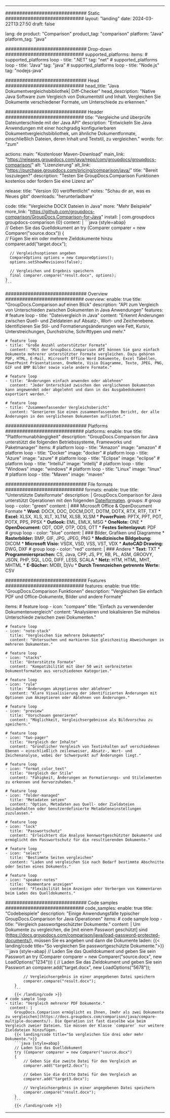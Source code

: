 
---
############################# Static ############################
layout: "landing"
date: 2024-03-22T13:27:50
draft: false

lang: de
product: "Comparison"
product_tag: "comparison"
platform: "Java"
platform_tag: "java"

############################# Drop-down ############################
supported_platforms:
  items:
    # supported_platforms loop
    - title: ".NET"
      tag: "net"
    # supported_platforms loop
    - title: "Java"
      tag: "java"
    # supported_platforms loop
    - title: "Node.js"
      tag: "nodejs-java"

############################# Head ############################
head_title: "Java Dokumentvergleichsbibliothek| Diff-Checker"
head_description: "Native Java Software zum Vergleich von Dokumentstil und Inhalt. Vergleichen Sie Dokumente verschiedener Formate, um Unterschiede zu erkennen."

############################# Header ############################
title: "Vergleiche und überprüfe Dateiunterschiede mit der Java API"
description: "Entwickeln Sie Java Anwendungen mit einer hochgradig konfigurierbaren Dokumentvergleichsbibliothek, um ähnliche Dokumentformate, einschließlich Dateien, deren Inhalt und Textstil, zu vergleichen."
words:
  for: "zum"

actions:
  main: "Kostenloser Maven-Download"
  main_link: "https://releases.groupdocs.com/java/repo/com/groupdocs/groupdocs-comparison/"
  alt: "Lizenzierung"
  alt_link: "https://purchase.groupdocs.com/pricing/comparison/java/"
  title: "Bereit loszulegen?"
  description: "Testen Sie GroupDocs.Comparison Funktionen kostenlos oder fordern Sie eine Lizenz an"

release:
  title: "Version {0} veröffentlicht"
  notes: "Schau dir an, was es Neues gibt"
  downloads: "herunterladbare"

code:
  title: "Vergleiche DOCX Dateien in Java"
  more: "Mehr Beispiele"
  more_link: "https://github.com/groupdocs-comparison/GroupDocs.Comparison-for-Java"
  install: |
    <dependency>
      <groupId>com.groupdocs</groupId>
      <artifactId>groupdocs-comparison</artifactId>
      <version>{0}</version>
    </dependency>
  content: |
    ```java {style=abap}  
    // Geben Sie das Quelldokument an
    try (Comparer comparer = new Comparer("source.docx"))
    {    
      // Fügen Sie ein oder mehrere Zieldokumente hinzu
      comparer.add("target.docx");

      // Vergleichsoptionen angeben
      CompareOptions options = new CompareOptions();
      options.setShowRevisions(false);

      // Vergleichen und Ergebnis speichern
      final comparer.compare("result.docx", options);
    }    
    ```

############################# Overview ############################
overview:
  enable: true
  title: "GroupDocs.Comparison auf einen Blick"
  description: "API zum Vergleich von Unterschieden zwischen Dokumenten in Java Anwendungen"
  features:
    # feature loop
    - title: "Dateivergleich in Java"
      content: "Erkennt Änderungen zwischen Quell- und Zieldateien auf Absatz-, Wort- und Zeichenebene. Identifizieren Sie Stil- und Formatierungsänderungen wie Fett, Kursiv, Unterstreichungen, Durchstriche, Schrifttypen und mehr."

    # feature loop
    - title: "Große Anzahl unterstützter Formate"
      content: "Mit der GroupDocs.Comparison API können Sie ganz einfach Dokumente mehrerer unterstützter Formate vergleichen. Dazu gehören PDF, HTML, E-Mail, Microsoft Office Word Dokumente, Excel Tabellen, PowerPoint Präsentationen, OneNote, Visio Diagramme, Texte, JPEG, PNG, GIF und BMP Bilder sowie viele andere Formate."

    # feature loop
    - title: "Änderungen einfach anwenden oder ablehnen"
      content: "Jeder Unterschied zwischen den verglichenen Dokumenten kann angewendet oder abgelehnt und dann in das Ausgabedokument exportiert werden."

    # feature loop
    - title: "Zusammenfassender Vergleichsbericht"
      content: "Generieren Sie einen zusammenfassenden Bericht, der alle Änderungen in den verglichenen Dokumenten auflistet."

############################# Platforms ############################
platforms:
  enable: true
  title: "Plattformunabhängigkeit"
  description: "GroupDocs.Comparison for Java unterstützt die folgenden Betriebssysteme, Frameworks und Paketmanager"
  items:
    # platform loop
    - title: "Amazon"
      image: "amazon"
    # platform loop
    - title: "Docker"
      image: "docker"
    # platform loop
    - title: "Azure"
      image: "azure"
    # platform loop
    - title: "Eclipse"
      image: "eclipse"
    # platform loop
    - title: "IntelliJ"
      image: "intellij"
    # platform loop
    - title: "Windows"
      image: "windows"
    # platform loop
    - title: "Linux"
      image: "linux"
    # platform loop
    - title: "Maven"
      image: "maven"

############################# File formats ############################
formats:
  enable: true
  title: "Unterstützte Dateiformate"
  description: |
    GroupDocs.Comparison for Java unterstützt Operationen mit den folgenden [Dateiformaten](https://docs.groupdocs.com/comparison/java/supported-document-formats/).
  groups:
    # group loop
    - color: "green"
      content: |
        ### Microsoft Office & OpenDocument Formate
        * **Word:** DOCX, DOC, DOCM,DOT, DOTM, DOTX, RTX, RTF, TXT
        * **Excel:** XLSX, XLS, XLT, XLTM, XLSB, XLSM
        * **PowerPoint:** PPTX, PPT, POT, POTX, PPS, PPSX
        * **Outlook:** EML, EMLX, MSG
        * **OneNote:** ONE
        * **OpenDocument:** ODT, ODP, OTP, ODS, OTT
        * **Festes Seitenlayout:** PDF        
    # group loop
    - color: "blue"
      content: |
        ### Bilder, Grafiken und Diagramme
        * **Rasterbilder:** BMP, GIF, JPG, JPEG, PNG
        * **Medizinische Bildgebung:** DICOM
        * **Microsoft Visio:** VSDX, VSD, VSS, VST, VDX
        * **AutoCAD Drawing:** DWG, DXF
      # group loop
    - color: "red"
      content: |
        ### Andere
        * **Text:** TXT
        * **Programmiersprachen:** CS, Java, CPP, JS, PY, RB, PL, ASM, GROOVY, JSON, PHP, SQL, LOG, DIFF, LESS, SCALA
        * **Netz:** HTM, HTML, MHT, MHTML
        * **E-Bücher:** MOBI, DjVu
        * **Durch Trennzeichen getrennte Werte:** CSV

############################# Features ############################
features:
  enable: true
  title: "GroupDocs.Comparison Funktionen"
  description: "Vergleichen Sie einfach PDF und Office-Dokumente, Bilder und andere Formate"

  items:
    # feature loop
    - icon: "compare"
      title: "Einfach zu verwendender Dokumentenvergleich"
      content: "Analysieren und lokalisieren Sie mühelos Unterschiede zwischen zwei Dokumenten."

    # feature loop
    - icon: "note-stack"
      title: "Vergleichen Sie mehrere Dokumente"
      content: "Untersuchen und markieren Sie gleichzeitig Abweichungen in mehreren Dokumenten."

    # feature loop
    - icon: "stacks"
      title: "Unterstützte Formate"
      content: "Kompatibilität mit über 50 weit verbreiteten Dokumentformaten aus verschiedenen Kategorien."

    # feature loop
    - icon: "rule"
      title: "Änderungen akzeptieren oder ablehnen"
      content: "Klare Visualisierung der identifizierten Änderungen mit Optionen zum Akzeptieren oder Ablehnen von Änderungen."

    # feature loop
    - icon: "preview"
      title: "Vorschauen generieren"
      content: "Möglichkeit, Vergleichsergebnisse als Bildvorschau zu speichern."

    # feature loop
    - icon: "two-pager"
      title: "Vergleich der Inhalte"
      content: "Gründlicher Vergleich von Textinhalten auf verschiedenen Ebenen — einschließlich zeilenweiser, Absatz-, Wort- und Zeichenanalyse, wobei der Schwerpunkt auf Änderungen liegt."

    # feature loop
    - icon: "format_color_text"
      title: "Vergleich der Stile"
      content: "Fähigkeit, Änderungen an Formatierungs- und Stilelementen zu erkennen und hervorzuheben."

    # feature loop
    - icon: "folder-managed"
      title: "Metadaten setzen"
      content: "Option, Metadaten aus Quell- oder Zieldateien beizubehalten oder benutzerdefinierte Metadateneinstellungen zuzulassen."

    # feature loop
    - icon: "lock"
      title: "Passwortschutz"
      content: "Erleichtert die Analyse kennwortgeschützter Dokumente und ermöglicht den Passwortschutz für die resultierenden Dokumente."

    # feature loop
    - icon: "select"
      title: "Bestimmte Seiten vergleichen"
      content: "Laden und vergleichen Sie nach Bedarf bestimmte Abschnitte oder Seiten eines Dokuments."

    # feature loop
    - icon: "speaker-notes"
      title: "Kommentare anzeigen"
      content: "Flexibilität beim Anzeigen oder Verbergen von Kommentaren beim Laden des Quelldokuments."

############################# Code samples ############################
code_samples:
  enable: true
  title: "Codebeispiele"
  description: "Einige Anwendungsfälle typischer GroupDocs.Comparison for Java Operationen"
  items:
    # code sample loop
    - title: "Vergleich passwortgeschützter Dokumente."
      content: |
        Um Dokumente zu vergleichen, die [mit einem Passwort geschützt] sind (https://docs.groupdocs.com/comparison/java/load-password-protected-documents/), müssen Sie es angeben und dann die Dokumente laden:
        {{< landing/code title="So vergleichen Sie passwortgeschützte Dokumente.">}}
        ```java {style=abap}
        // Laden Sie das Quelldokument und geben Sie sein Passwort an
        try (Comparer comparer = new Comparer("source.docx", new LoadOptions("1234")))
        {
            // Laden Sie das Zieldokument und geben Sie sein Passwort an
            comparer.add("target.docx", new LoadOptions("5678"));
        
            // Vergleichsergebnis in einer angegebenen Datei speichern
            comparer.compare("result.docx");
        }
        ```
        {{< /landing/code >}}
    # code sample loop
    - title: "Vergleich mehrerer PDF Dokumente."
      content: |
        GroupDocs.Comparison ermöglicht es Ihnen, [mehr als zwei Dokumente zu vergleichen](https://docs.groupdocs.com/comparison/java/compare-multiple-documents/). Die Operation ist fast dieselbe wie beim Vergleich zweier Dateien. Sie müssen der Klasse `comparer` nur weitere Zieldateien hinzufügen.
        {{< landing/code title="So vergleichen Sie drei oder mehr Dokumente.">}}
        ```java {style=abap}   
        // Laden Sie das Quelldokument
        try (Comparer comparer = new Comparer("source.docx") 
        {
            // Geben Sie die zweite Datei für den Vergleich an
            comparer.add("target2.docx");

            // Geben Sie die dritte Datei für den Vergleich an
            comparer.add("target3.docx");

            // Vergleichsergebnis in einer angegebenen Datei speichern
            comparer.compare("result.docx");
        }
        ```
        {{< /landing/code >}}

---

